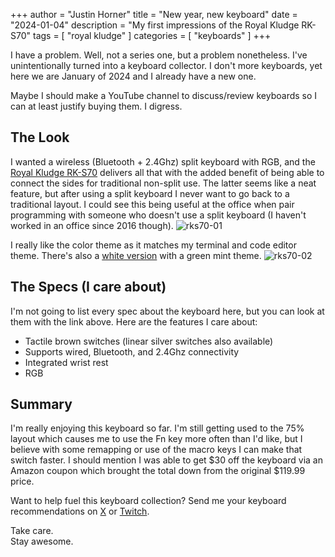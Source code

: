 +++
author = "Justin Horner"
title = "New year, new keyboard"
date = "2024-01-04"
description = "My first impressions of the Royal Kludge RK-S70"
tags = [
    "royal kludge"
]
categories = [
    "keyboards"
]
+++

I have a problem. Well, not a series one, but a problem nonetheless. I've unintentionally turned into a keyboard collector. <!--more--> I don't more keyboards, yet here we are January of 2024 and I already have a new one.

Maybe I should make a YouTube channel to discuss/review keyboards so I can at least justify buying them. I digress.

## The Look
I wanted a wireless (Bluetooth + 2.4Ghz) split keyboard with RGB, and the [Royal Kludge RK-S70](https://www.amazon.com/dp/B0C88V7LQK) delivers all that with the added benefit of being able to connect the sides for traditional non-split use. The latter seems like a neat feature, but after using a split keyboard I never want to go back to a traditional layout. I could see this being useful at the office when pair programming with someone who doesn't use a split keyboard (I haven't worked in an office since 2016 though).
![rks70-01](/rks70/rks70_01.jpg)

I really like the color theme as it matches my terminal and code editor theme. There's also a [white version](https://www.amazon.com/dp/B0C88WHV2W?th=1) with a green mint theme.
![rks70-02](/rks70/rks70_02.jpg)


## The Specs (I care about)
 I'm not going to list every spec about the keyboard here, but you can look at them with the link above. Here are the features I care about:
 * Tactile brown switches (linear silver switches also available)
 * Supports wired, Bluetooth, and 2.4Ghz connectivity
 * Integrated wrist rest
 * RGB 

## Summary
I'm really enjoying this keyboard so far. I'm still getting used to the 75% layout which causes me to use the Fn key more often than I'd like, but I believe with some remapping or use of the macro keys I can make that switch faster. I should mention I was able to get $30 off the keyboard via an Amazon coupon which brought the total down from the original $119.99 price.

Want to help fuel this keyboard collection? Send me your keyboard recommendations on [X](https://x.com/justinhhorner) or [Twitch](https://twitch.tv/justinhhorner).

Take care.  
Stay awesome.